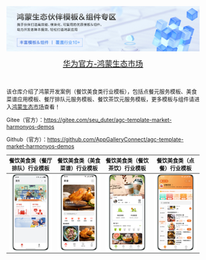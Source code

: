 ![输入图片说明](%E5%8D%8E%E4%B8%BA%E5%AE%98%E6%96%B9-%E9%B8%BF%E8%92%99%E7%94%9F%E6%80%81%E5%B8%82%E5%9C%BA.png)

<div align="center">
  <span style="font-size: 20px;">
    <a href="https://developer.huawei.com/consumer/cn/market/prod-list?origin=template">华为官方-鸿蒙生态市场</a>
  </span>
</div>

</br>
</br>

该仓库介绍了鸿蒙开发案例（餐饮美食类行业模板），包括点餐元服务模板、美食菜谱应用模板、餐厅排队元服务模板、餐饮茶饮元服务模板，更多模板与组件请进入[鸿蒙生态市场](https://developer.huawei.com/consumer/cn/market/prod-list/4437348dd20f48249540d1b57ef2eff6/categoryL2_202410080002)查看！

Gitee（官方）：https://gitee.com/seu_duter/agc-template-market-harmonyos-demos

Github（官方）：https://github.com/AppGalleryConnect/agc-template-market-harmonyos-demos

| 餐饮美食类（餐厅排队）行业模板 | 餐饮美食类（美食菜谱）行业模板 | 餐饮美食类（餐饮茶饮）行业模板 | 餐饮美食类（点餐）行业模板 |
|:---:|:---:|:---:|:---:|
|![输入图片说明](%E9%A4%90%E5%8E%85%E6%8E%92%E9%98%9F%E5%85%83%E6%9C%8D%E5%8A%A1%E6%A8%A1%E6%9D%BF.png)| ![输入图片说明](%E7%BE%8E%E9%A3%9F%E8%8F%9C%E8%B0%B1%E5%BA%94%E7%94%A8%E6%A8%A1%E6%9D%BF.png) | ![输入图片说明](%E9%A4%90%E9%A5%AE%E8%8C%B6%E9%A5%AE%E5%85%83%E6%9C%8D%E5%8A%A1%E6%A8%A1%E6%9D%BF.png)|![输入图片说明](%E7%82%B9%E9%A4%90%E5%85%83%E6%9C%8D%E5%8A%A1%E6%A8%A1%E6%9D%BF.png)|
